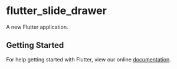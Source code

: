 # flutter_slide_drawer

A new Flutter application.

## Getting Started

For help getting started with Flutter, view our online
[documentation](https://flutter.io/).
